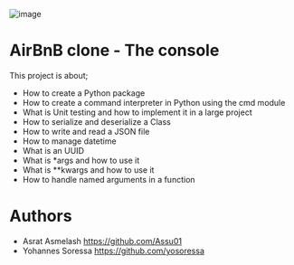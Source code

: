 ![image](https://user-images.githubusercontent.com/99473565/183136368-df883b2b-7760-4a91-90f1-e23ce66998cf.png)

# AirBnB clone - The console
This project is about;
* How to create a Python package
* How to create a command interpreter in Python using the cmd module
* What is Unit testing and how to implement it in a large project
* How to serialize and deserialize a Class
* How to write and read a JSON file
* How to manage datetime
* What is an UUID
* What is *args and how to use it
* What is **kwargs and how to use it
* How to handle named arguments in a function
# Authors
* Asrat Asmelash <https://github.com/Assu01>
* Yohannes Soressa <https://github.com/yosoressa>
